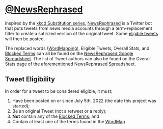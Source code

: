 # [@NewsRephrased](https://twitter.com/NewsRephrased)

Inspired by the [xkcd Substitution series](https://www.explainxkcd.com/wiki/index.php/Category:Substitution_series),
[NewsRephrased](https://twitter.com/NewsRephrased) is a Twitter bot that puts tweets from news media accounts through a term-replacement filter to create a satirized version
of the original tweet. Some [eligible tweets](#tweet-eligibility) will then be posted.

The replaced words ([WordMapping](https://github.com/bweir27/NewsRephrased_python/blob/master/wordmap.py)), Eligible Tweets, Overall Stats, and [Blocked Terms](https://github.com/bweir27/NewsRephrased_python/blob/master/blocked_terms.py) can all be found on the
[NewsRephrased Google Spreadsheet](https://docs.google.com/spreadsheets/d/184VhgNxvHaDhimu-2o_ju14pb_WOE-izR7KKbgwgI0I/edit?usp=sharing).
The list of Tweet authors can also be found on the Overall Stats page of the aforementioned NewsRephrased Spreadsheet.


## Tweet Eligibility

In order for a tweet to be considered eligible, it must:
1. Have been posted on or since July 5th, 2022 (the date this project was started);
2. Be an original Tweet (not a retweet or a reply);
3. **Not** contain any of the [Blocked Terms](https://github.com/bweir27/NewsRephrased_python/blob/master/blocked_terms.py); and
4. Contain at least one of the terms found in the [WordMap](https://github.com/bweir27/NewsRephrased_python/blob/master/wordmap.py)